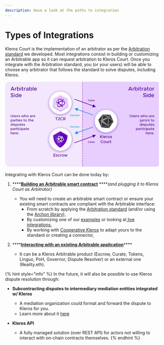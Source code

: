 ```yaml
---
description: Have a look at the paths to integration
---
```


# Types of Integrations

Kleros Court is the implementation of an arbitrator as per the [Arbitration standard](https://kleros.gitbook.io/docs/developer/erc-792-arbitration-standard) we developed. Most integrations consist in building or customizing an Arbitrable app so it can request arbitration to Kleros Court. Once you integrate with the Arbitration standard, you \(or your users\) will be able to choose any arbitrator that follows the standard to solve disputes, including Kleros.

![](../../.gitbook/assets/image%20%2848%29%20%283%29%20%283%29.png)

Integrating with Kleros Court can be done today by:

1. \*\*\*\*[**Building an Arbitrable smart contract**](https://kleros.gitbook.io/docs/integrations/types-of-integrations/smart-contract-integration) ****_\(and plugging it to Kleros Court as Arbitrator\)_

   * You will need to create an arbitrable smart contract or ensure your existing smart contracts are compliant with the Arbitrable interface:
     * From scratch by applying the [Arbitration standard](https://kleros.gitbook.io/docs/developer/erc-792-arbitration-standard) \(and/or using the [Archon library](https://kleros.gitbook.io/docs/developer/archon-ethereum-arbitration-standard-api)\),
     * By customizing one of our [examples](https://github.com/kleros/erc-792/tree/master/contracts/examples) or looking at[ live integrations](https://kleros.gitbook.io/docs/integrations/live-and-upcoming-integrations),
     * By working with [Cooperative Kleros](mailto:contact@kleros.io) to adapt yours to the standard or creating a connector,

2. \*\*\*\*[**Interacting with an existing Arbitrable application**](https://kleros.gitbook.io/docs/integrations/types-of-integrations/interacting-with-arbitrable-app)\*\*\*\*
   * It can be a Kleros Arbitrable product \(Escrow, Curate, Tokens, Linguo, PoH, Governor, Dispute Resolver\) or an external one \(Reality.eth\).

{% hint style="info" %}
In the future, it will also be possible to use Kleros dispute resolution through:

* **Subcontracting disputes to intermediary mediation entities integrated w/ Kleros**

  * A mediation organization could format and forward the dispute to Kleros for you.
  * Learn more about it [here](https://blog.kleros.io/kleros-layer-2/)

* **Kleros API**
  * A fully managed solution \(over REST API\) for actors not willing to interact with on-chain contracts themselves.
{% endhint %}

